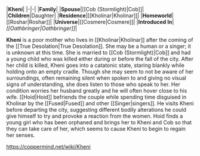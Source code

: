 |**Kheni**|
|-|-|
|**Family**|
|**Spouse**|[[Cob (Stormlight)\|Cob]]|
|**Children**|Daughter|
|**Residence**|[[Kholinar\|Kholinar]]|
|**Homeworld**|[[Roshar\|Roshar]]|
|**Universe**|[[Cosmere\|Cosmere]]|
|**Introduced In**|*[[Oathbringer\|Oathbringer]]*|

**Kheni** is a poor mother who lives in [[Kholinar\|Kholinar]] after the coming of the [[True Desolation\|True Desolation]]. She may be a human or a singer; it is unknown at this time. She is married to [[Cob (Stormlight)\|Cob]] and had a young child who was killed either during or before the fall of the city.
After her child is killed, Kheni goes into a catatonic state, staring blankly while holding onto an empty cradle. Though she may seem to not be aware of her surroundings, often remaining silent when spoken to and giving no visual signs of understanding, she does listen to those who speak to her. Her condition worries her husband greatly and he will often hover close to his wife.
[[Hoid\|Hoid]] befriends the couple while spending time disguised in Kholinar by the [[Fused\|Fused]] and other [[Singer\|singers]]. He visits Kheni before departing the city, suggesting different bodily alterations he could give himself to try and provoke a reaction from the women. Hoid finds a young girl who has been orphaned and brings her to Kheni and Cob so that they can take care of her, which seems to cause Kheni to begin to regain her senses.



https://coppermind.net/wiki/Kheni